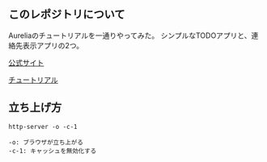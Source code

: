## このレポジトリについて

Aureliaのチュートリアルを一通りやってみた。
シンプルなTODOアプリと、連絡先表示アプリの2つ。

[公式サイト](https://aurelia.io/home)

[チュートリアル](https://aurelia.io/docs/tutorials)

## 立ち上げ方

`http-server -o -c-1`

```
-o: ブラウザが立ち上がる
-c-1: キャッシュを無効化する
```